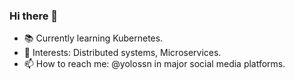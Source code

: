 ### Hi there 👋

- 📚 Currently learning Kubernetes.
- 🤔 Interests: Distributed systems, Microservices.
- 📫 How to reach me: @yolossn in major social media platforms.

